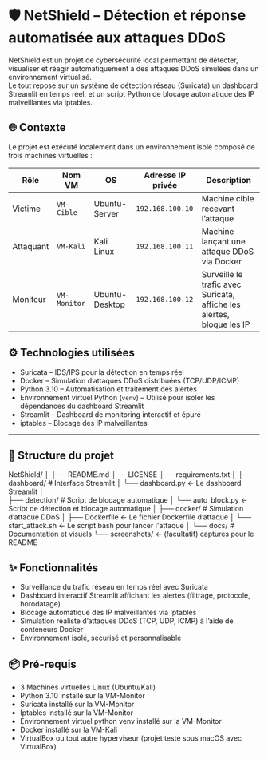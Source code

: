 # 🛡️ NetShield – Détection et réponse automatisée aux attaques DDoS

NetShield est un projet de cybersécurité local permettant de détecter, visualiser et réagir automatiquement à des attaques DDoS simulées dans un environnement virtualisé.  
Le tout repose sur un système de détection réseau (Suricata) un dashboard Streamlit en temps réel, et un script Python de blocage automatique des IP malveillantes via iptables.


## 🌐 Contexte

Le projet est exécuté localement dans un environnement isolé composé de trois machines virtuelles :

| Rôle       | Nom VM      | OS              | Adresse IP privée | Description                                                           |
|------------|-------------|-----------------|-------------------|-----------------------------------------------------------------------|
|  Victime   | `VM-Cible`  | Ubuntu-Server   | `192.168.100.10`  | Machine cible recevant l’attaque                                      |
|  Attaquant | `VM-Kali`   | Kali Linux      | `192.168.100.11`  | Machine lançant une attaque DDoS via Docker                           |
|  Moniteur  | `VM-Monitor`| Ubuntu-Desktop  | `192.168.100.12`  | Surveille le trafic avec Suricata, affiche les alertes, bloque les IP |


## ⚙️ Technologies utilisées

- Suricata – IDS/IPS pour la détection en temps réel
- Docker – Simulation d’attaques DDoS distribuées (TCP/UDP/ICMP)
- Python 3.10 – Automatisation et traitement des alertes
- Environnement virtuel Python (`venv`) – Utilisé pour isoler les dépendances du dashboard Streamlit
- Streamlit – Dashboard de monitoring interactif et épuré
- iptables – Blocage des IP malveillantes

---

## 📁 Structure du projet

NetShield/
│
├── README.md
├── LICENSE
├── requirements.txt
│
├── dashboard/                   # Interface Streamlit
│   └── dashboard.py             ← Le dashboard Streamlit
│                                
├── detection/                   # Script de blocage automatique
│   └── auto_block.py            ← Script de détection et blocage automatique
│
├── docker/                      # Simulation d’attaque DDoS
│   ├── Dockerfile               ← Le fichier Dockerfile d’attaque
│   └── start_attack.sh          ← Le script bash pour lancer l'attaque
│
└── docs/                        # Documentation et visuels
    └── screenshots/             ← (facultatif) captures pour le README


## ✨ Fonctionnalités

- Surveillance du trafic réseau en temps réel avec Suricata
- Dashboard interactif Streamlit affichant les alertes (filtrage, protocole, horodatage)
- Blocage automatique des IP malveillantes via Iptables
- Simulation réaliste d’attaques DDoS (TCP, UDP, ICMP) à l’aide de conteneurs Docker
- Environnement isolé, sécurisé et personnalisable

## 📦 Pré-requis

- 3 Machines virtuelles Linux (Ubuntu/Kali)
- Python 3.10 installé sur la VM-Monitor
- Suricata installé sur la VM-Monitor
- Iptables installé sur la VM-Monitor
- Environnement virtuel python venv installé sur la VM-Monitor
- Docker installé sur la VM-Kali
- VirtualBox ou tout autre hyperviseur (projet testé sous macOS avec VirtualBox)